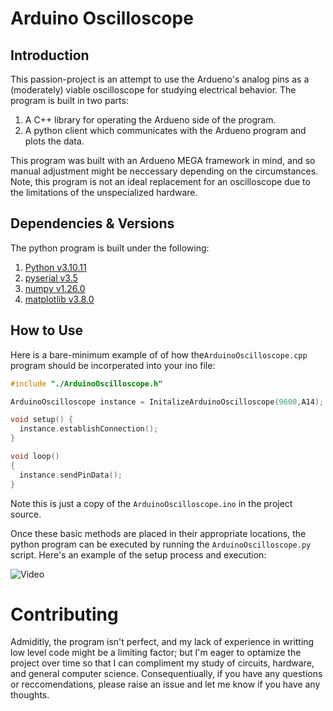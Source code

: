
# Arduino Oscilloscope
<!--- Table of contents for the future
## Table of Contents
- [Introduction](#introduction)
- [Features](#features)
- [Installation](#installation)
- [Usage](#usage)
- [Contributing](#contributing)
- [License](#license)
-->
## Introduction
This passion-project is an attempt to use the Ardueno's analog pins as a (moderately) viable oscilloscope for studying electrical behavior. The program is built in two parts:

1. A C++ library for operating the Ardueno side of the program.
2. A python client which communicates with the Ardueno program and plots the data.

This program was built with an Ardueno MEGA framework in mind, and so manual adjustment might be neccessary depending on the circumstances. Note, this program is not an ideal replacement for an oscilloscope due to the limitations of the unspecialized hardware.

<!---
## Features
- Real-time visualization of electronic signals
- Adjustable timebase and voltage scale
- Triggering options for stable signal display
- Save and export captured waveforms
- Simple and intuitive user interface
-->
## Dependencies & Versions
The python program is built under the following:

1. [Python v3.10.11](https://www.python.org/)
2. [pyserial v3.5](https://github.com/pyserial/pyserial)
3. [numpy v1.26.0](https://numpy.org)
4. [matplotlib v3.8.0](https://matplotlib.org)

## How to Use
Here is a bare-minimum example of of how the`ArduinoOscilloscope.cpp` program should be incorperated into your ino file:
```ino
#include "./ArduinoOscilloscope.h"

ArduinoOscilloscope instance = InitalizeArduinoOscilloscope(9600,A14);

void setup() {
  instance.establishConnection();
}

void loop()
{
  instance.sendPinData();
}
```
Note this is just a copy of the `ArduinoOscilloscope.ino` in the project source.

Once these basic methods are placed in their appropriate locations, the python program can be executed by running the `ArduinoOscilloscope.py` script. Here's an example of the setup process and execution:

![Video](https://youtu.be/_zJXhK_8eHc)

# Contributing
Admiditly, the program isn't perfect, and my lack of experience in writting low level code might be a limiting factor; but I'm eager to optamize the project over time so that I can compliment my study of circuits, hardware, and general computer science. Consequentiually, if you have any questions or reccomendations, please raise an issue and let me know if you have any thoughts.